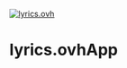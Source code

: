 [![lyrics.ovh](https://forthebadge.com/images/badges/built-for-android.svg)](https://lyricsovh.docs.apiary.io/#?ref=apilist.fun)
# lyrics.ovhApp

